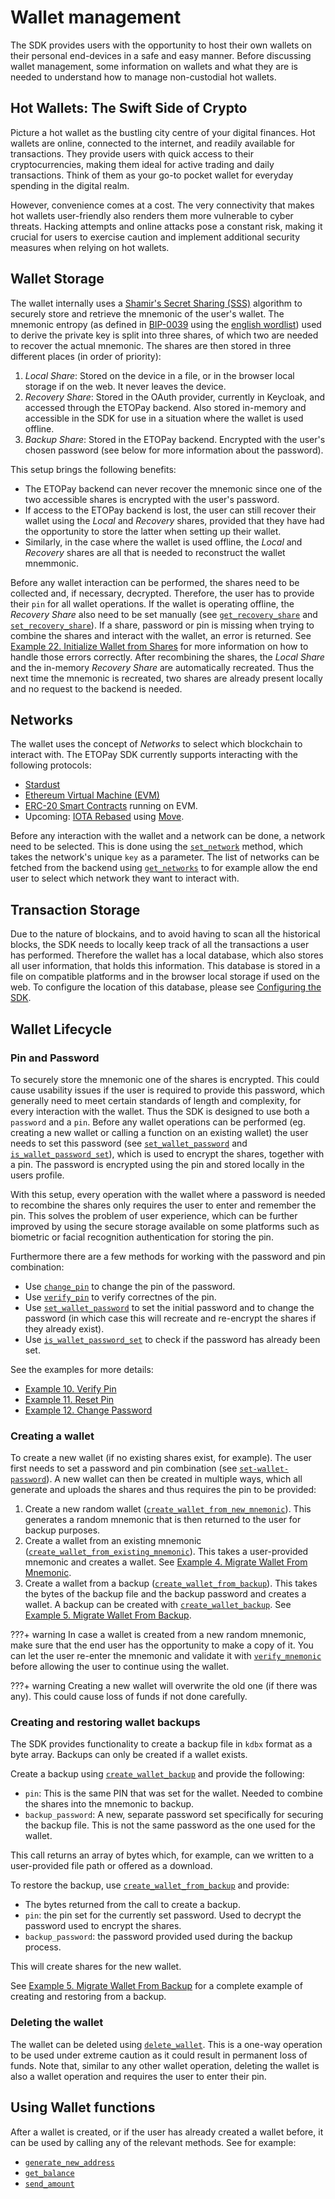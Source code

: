 # Wallet management

The SDK provides users with the opportunity to host their own wallets on their personal end-devices in a safe and easy manner. Before discussing wallet management, some information on wallets and what they are is needed to understand how to manage non-custodial hot wallets.

## Hot Wallets: The Swift Side of Crypto

Picture a hot wallet as the bustling city centre of your digital finances. Hot wallets are online, connected to the internet, and readily available for transactions. They provide users with quick access to their cryptocurrencies, making them ideal for active trading and daily transactions. Think of them as your go-to pocket wallet for everyday spending in the digital realm.

However, convenience comes at a cost. The very connectivity that makes hot wallets user-friendly also renders them more vulnerable to cyber threats. Hacking attempts and online attacks pose a constant risk, making it crucial for users to exercise caution and implement additional security measures when relying on hot wallets.


## Wallet Storage

The wallet internally uses a [Shamir's Secret Sharing (SSS)](https://en.wikipedia.org/wiki/Shamir%27s_secret_sharing) algorithm to securely store and retrieve the mnemonic of the user's wallet. The mnemonic entropy (as defined in [BIP-0039](https://github.com/bitcoin/bips/blob/master/bip-0039.mediawiki) using the [english wordlist](https://github.com/bitcoin/bips/blob/master/bip-0039/english.txt)) used to derive the private key is split into three shares, of which two are needed to recover the actual mnemonic. The shares are then stored in three different places (in order of priority):

1. _Local Share_: Stored on the device in a file, or in the browser local storage if on the web. It never leaves the device.
2. _Recovery Share_: Stored in the OAuth provider, currently in Keycloak, and accessed through the ETOPay backend. Also stored in-memory and accessible in the SDK for use in a situation where the wallet is used offline.
3. _Backup Share_: Stored in the ETOPay backend. Encrypted with the user's chosen password (see below for more information about the password).

This setup brings the following benefits:

- The ETOPay backend can never recover the mnemonic since one of the two accessible shares is encrypted with the user's password.
- If access to the ETOPay backend is lost, the user can still recover their wallet using the _Local_ and _Recovery_ shares, provided that they have had the opportunity to store the latter when setting up their wallet.
- Similarly, in the case where the wallet is used offline, the _Local_ and _Recovery_ shares are all that is needed to reconstruct the wallet mnemmonic.


Before any wallet interaction can be performed, the shares need to be collected and, if necessary, decrypted. Therefore, the user has to provide their `pin` for all wallet operations. If the wallet is operating offline, the _Recovery Share_ also need to be set manually (see [`get_recovery_share`](../SDK%20Reference/SDK%20API%20Reference.md#get-recovery-share) and [`set_recovery_share`](../SDK%20Reference/SDK%20API%20Reference.md#set-recovery-share)).
If a share, password or pin is missing when trying to combine the shares and interact with the wallet, an error is returned. See [Example 22. Initialize Wallet from Shares](../SDK%20Examples/Examples.md#22-initialize-wallet-from-shares) for more information on how to handle those errors correctly. After recombining the shares, the _Local Share_ and the in-memory _Recovery Share_ are automatically recreated. Thus the next time the mnemonic is recreated, two shares are already present locally and no request to the backend is needed.


## Networks

The wallet uses the concept of _Networks_ to select which blockchain to interact with. The ETOPay SDK currently supports interacting with the following protocols:

- [Stardust](https://wiki.iota.org/learn/protocols/stardust/introduction/)
- [Ethereum Virtual Machine (EVM)](https://ethereum.org/en/developers/docs/evm/)
- [ERC-20 Smart Contracts](https://ethereum.org/en/developers/docs/standards/tokens/erc-20/) running on EVM.
- Upcoming: [IOTA Rebased](https://blog.iota.org/iota-rebased-fast-forward/) using [Move](https://sui.io/move).

Before any interaction with the wallet and a network can be done, a network need to be selected. This is done using the [`set_network`](../SDK%20Reference/SDK%20API%20Reference.md#set-network) method, which takes the network's unique `key` as a parameter. The list of networks can be fetched from the backend using [`get_networks`](../SDK%20Reference/SDK%20API%20Reference.md#get-supported-networks) to for example allow the end user to select which network they want to interact with.


## Transaction Storage

Due to the nature of blockains, and to avoid having to scan all the historical blocks, the SDK needs to locally keep track of all the transactions a user has performed. Therefore the wallet has a local database, which also stores all user information, that holds this information. This database is stored in a file on compatible platforms and in the browser local storage if used on the web. To configure the location of this database, please see [Configuring the SDK](../SDK%20Configuration/Configuration.md#configuring-the-storage-path).


## Wallet Lifecycle

### Pin and Password

To securely store the mnemonic one of the shares is encrypted. This could cause usability issues if the user is required to provide this password, which generally need to meet certain standards of length and complexity, for every interaction with the wallet. Thus the SDK is designed to use both a `password` and a `pin`. Before any wallet operations can be performed (eg. creating a new wallet or calling a function on an existing wallet) the user needs to set this password (see [`set_wallet_password`](../SDK%20Reference/SDK%20API%20Reference.md#set-wallet-password) and [`is_wallet_password_set`](../SDK%20Reference/SDK%20API%20Reference.md#is-wallet-password-set)), which is used to encrypt the shares, together with a pin. The password is encrypted using the pin and stored locally in the users profile.

With this setup, every operation with the wallet where a password is needed to recombine the shares only requires the user to enter and remember the pin. This solves the problem of user experience, which can be further improved by using the secure storage available on some platforms such as biometric or facial recognition authentication for storing the pin.

Furthermore there are a few methods for working with the password and pin combination:

- Use [`change_pin`](../SDK%20Reference/SDK%20API%20Reference.md#reset-pin) to change the pin of the password.
- Use [`verify_pin`](../SDK%20Reference/SDK%20API%20Reference.md#verify-pin) to verify correctnes of the pin.
- Use [`set_wallet_password`](../SDK%20Reference/SDK%20API%20Reference.md#set-wallet-password) to set the initial password and to change the password (in which case this will recreate and re-encrypt the shares if they already exist).
- Use [`is_wallet_password_set`](../SDK%20Reference/SDK%20API%20Reference.md#is-wallet-password-set) to check if the password has already been set.

See the examples for more details:

- [Example 10. Verify Pin](../SDK%20Examples/Examples.md#10-verify-pin)
- [Example 11. Reset Pin](../SDK%20Examples/Examples.md#11-reset-pin)
- [Example 12. Change Password](../SDK%20Examples/Examples.md#12-change-password)


### Creating a wallet

To create a new wallet (if no existing shares exist, for example). The user first needs to set a password and pin combination (see [`set-wallet-password`](../SDK%20Reference/SDK%20API%20Reference.md#set-wallet-password)).
A new wallet can then be created in multiple ways, which all generate and uploads the shares and thus requires the pin to be provided:

1. Create a new random wallet ([`create_wallet_from_new_mnemonic`](../SDK%20Reference/SDK%20API%20Reference.md#create-new-wallet)). This generates a random mnemonic that is then returned to the user for backup purposes.
2. Create a wallet from an existing mnemonic ([`create_wallet_from_existing_mnemonic`](../SDK%20Reference/SDK%20API%20Reference.md#create-new-wallet-from-mnemonic)). This takes a user-provided mnemonic and creates a wallet. See [Example 4. Migrate Wallet From Mnemonic](../SDK%20Examples/Examples.md#4-migrate-wallet-from-mnemonic).
3. Create a wallet from a backup ([`create_wallet_from_backup`](../SDK%20Reference/SDK%20API%20Reference.md#create-new-wallet-from-backup)). This takes the bytes of the backup file and the backup password and creates a wallet. A backup can be created with [`create_wallet_backup`](../SDK%20Reference/SDK%20API%20Reference.md#create-a-wallet-backup). See [Example 5. Migrate Wallet From Backup](../SDK%20Examples/Examples.md#5-migrate-wallet-from-backup).

???+ warning
    In case a wallet is created from a new random mnemonic, make sure that the end user has the opportunity to make a copy of it. You can let the user re-enter the mnemonic and validate it with [`verify_mnemonic`](../SDK%20Reference/SDK%20API%20Reference.md#verify-mnemonic) before allowing the user to continue using the wallet.

???+ warning
    Creating a new wallet will overwrite the old one (if there was any). This could cause loss of funds if not done carefully.

### Creating and restoring wallet backups

The SDK provides functionality to create a backup file in `kdbx` format as a byte array. Backups can only be created if a wallet exists.

Create a backup using [`create_wallet_backup`](../SDK%20Reference/SDK%20API%20Reference.md#create-a-wallet-backup) and provide the following:

* `pin`: This is the same PIN that was set for the wallet. Needed to combine the shares into the mnemonic to backup.
* `backup_password`: A new, separate password set specifically for securing the backup file. This is not the same password as the one used for the wallet.

This call returns an array of bytes which, for example, can we written to a user-provided file path or offered as a download.

To restore the backup, use [`create_wallet_from_backup`](../SDK%20Reference/SDK%20API%20Reference.md#create-new-wallet-from-backup) and provide:

* The bytes returned from the call to create a backup.
* `pin`: the pin set for the currently set password. Used to decrypt the password used to encrypt the shares.
* `backup_password`: the password provided used during the backup process.

This will create shares for the new wallet.

See [Example 5. Migrate Wallet From Backup](../SDK%20Examples/Examples.md#5-migrate-wallet-from-backup) for a complete example of creating and restoring from a backup.


### Deleting the wallet

The wallet can be deleted using [`delete_wallet`](../SDK%20Reference/SDK%20API%20Reference.md#delete-wallet). This is a one-way operation to be used under extreme caution as it could result in permanent loss of funds. Note that, similar to any other wallet operation, deleting the wallet is also a wallet operation and requires the user to enter their pin.



## Using Wallet functions

After a wallet is created, or if the user has already created a wallet before, it can be used by calling any of the relevant methods. See for example:

- [`generate_new_address`](../SDK%20Reference/SDK%20API%20Reference.md#generate-a-new-address)
- [`get_balance`](../SDK%20Reference/SDK%20API%20Reference.md#get-balance)
- [`send_amount`](../SDK%20Reference/SDK%20API%20Reference.md#send-amount)
